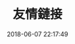 ---
title: 友情鏈接
date: 2018-06-07 22:17:49
type: "link"
aside: false	# 这个参数是不显示评论
comments: true	# 这个参数不显示侧边栏
---